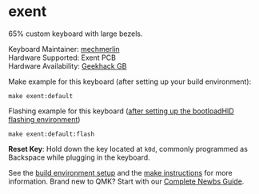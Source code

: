 # exent

65% custom keyboard with large bezels. 

Keyboard Maintainer: [mechmerlin](https://github.com/mechmerlin)  
Hardware Supported: Exent PCB  
Hardware Availability: [Geekhack GB](https://geekhack.org/index.php?topic=87213.0)  

Make example for this keyboard (after setting up your build environment):

    make exent:default

Flashing example for this keyboard ([after setting up the bootloadHID flashing environment](https://docs.qmk.fm/#/flashing_bootloadhid))

    make exent:default:flash

**Reset Key**: Hold down the key located at `k0d`, commonly programmed as Backspace while plugging in the keyboard.

See the [build environment setup](https://docs.qmk.fm/#/getting_started_build_tools) and the [make instructions](https://docs.qmk.fm/#/getting_started_make_guide) for more information. Brand new to QMK? Start with our [Complete Newbs Guide](https://docs.qmk.fm/#/newbs).
